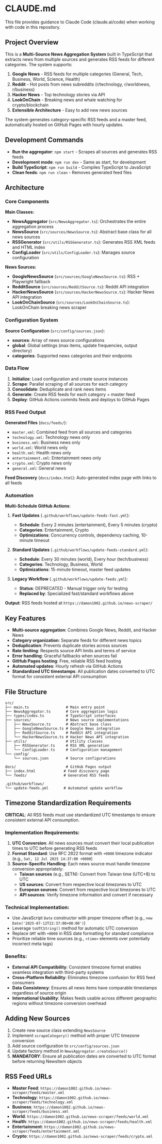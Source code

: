 # CLAUDE.md

This file provides guidance to Claude Code (claude.ai/code) when working with code in this repository.

## Project Overview

This is a **Multi-Source News Aggregation System** built in TypeScript that extracts news from multiple sources and generates RSS feeds for different categories. The system supports:

1. **Google News** - RSS feeds for multiple categories (General, Tech, Business, World, Science, Health)
2. **Reddit** - Hot posts from news subreddits (r/technology, r/worldnews, r/business)
3. **Hacker News** - Top technology stories via API
4. **LookOnChain** - Breaking news and whale watching for crypto/blockchain
5. **Extensible Architecture** - Easy to add new news sources

The system generates category-specific RSS feeds and a master feed, automatically hosted on GitHub Pages with hourly updates.

## Development Commands

- **Run the aggregator**: `npm start` - Scrapes all sources and generates RSS feeds
- **Development mode**: `npm run dev` - Same as start, for development
- **Build TypeScript**: `npm run build` - Compiles TypeScript to JavaScript
- **Clean feeds**: `npm run clean` - Removes generated feed files

## Architecture

### Core Components

**Main Classes:**
- **NewsAggregator** (`src/NewsAggregator.ts`): Orchestrates the entire aggregation process
- **NewsSource** (`src/sources/NewsSource.ts`): Abstract base class for all news sources
- **RSSGenerator** (`src/utils/RSSGenerator.ts`): Generates RSS XML feeds and HTML index
- **ConfigLoader** (`src/utils/ConfigLoader.ts`): Manages source configuration

**News Sources:**
- **GoogleNewsSource** (`src/sources/GoogleNewsSource.ts`): RSS + Playwright fallback
- **RedditSource** (`src/sources/RedditSource.ts`): Reddit API integration
- **HackerNewsSource** (`src/sources/HackerNewsSource.ts`): Hacker News API integration
- **LookOnChainSource** (`src/sources/LookOnChainSource.ts`): LookOnChain breaking news scraper

### Configuration System

**Source Configuration** (`src/config/sources.json`):
- **sources**: Array of news source configurations
- **global**: Global settings (max items, update frequencies, output directory)
- **categories**: Supported news categories and their endpoints

### Data Flow

1. **Initialize**: Load configuration and create source instances
2. **Scrape**: Parallel scraping of all sources for each category
3. **Consolidate**: Deduplicate and rank news items
4. **Generate**: Create RSS feeds for each category + master feed
5. **Deploy**: GitHub Actions commits feeds and deploys to GitHub Pages

### RSS Feed Output

**Generated Files** (`docs/feeds/`):
- `master.xml`: Combined feed from all sources and categories
- `technology.xml`: Technology news only
- `business.xml`: Business news only
- `world.xml`: World news only
- `health.xml`: Health news only
- `entertainment.xml`: Entertainment news only  
- `crypto.xml`: Crypto news only
- `general.xml`: General news

**Feed Discovery** (`docs/index.html`): Auto-generated index page with links to all feeds

### Automation

**Multi-Schedule GitHub Actions**:

1. **Fast Updates** (`.github/workflows/update-feeds-fast.yml`):
   - **Schedule**: Every 2 minutes (entertainment), Every 5 minutes (crypto)
   - **Categories**: Entertainment, Crypto
   - **Optimizations**: Concurrency controls, dependency caching, 10-minute timeout

2. **Standard Updates** (`.github/workflows/update-feeds-standard.yml`):
   - **Schedule**: Every 30 minutes (world), Every hour (tech/business)
   - **Categories**: Technology, Business, World
   - **Optimizations**: 15-minute timeout, master feed updates

3. **Legacy Workflow** (`.github/workflows/update-feeds.yml`):
   - **Status**: DEPRECATED - Manual trigger only for testing
   - **Replaced by**: Specialized fast/standard workflows above

**Output**: RSS feeds hosted at `https://damon1002.github.io/news-scraper/`

## Key Features

- **Multi-source aggregation**: Combines Google News, Reddit, and Hacker News
- **Category organization**: Separate feeds for different news topics
- **Deduplication**: Prevents duplicate stories across sources
- **Rate limiting**: Respects source API limits and terms of service
- **Error handling**: Graceful fallbacks when sources fail
- **GitHub Pages hosting**: Free, reliable RSS feed hosting
- **Automated updates**: Hourly refresh via GitHub Actions
- **Standardized UTC timestamps**: All publication dates converted to UTC format for consistent external API consumption

## File Structure

```
src/
├── main.ts                 # Main entry point
├── NewsAggregator.ts       # Core aggregation logic
├── types/index.ts          # TypeScript interfaces
├── sources/                # News source implementations
│   ├── NewsSource.ts       # Abstract base class
│   ├── GoogleNewsSource.ts # Google News integration
│   ├── RedditSource.ts     # Reddit API integration
│   └── HackerNewsSource.ts # Hacker News API integration
├── utils/                  # Utility classes
│   ├── RSSGenerator.ts     # RSS XML generation
│   └── ConfigLoader.ts     # Configuration management
└── config/
    └── sources.json        # Source configurations

docs/                       # GitHub Pages output
├── index.html             # Feed discovery page
└── feeds/                 # Generated RSS feeds

.github/workflows/
└── update-feeds.yml       # Automated update workflow
```

## Timezone Standardization Requirements

**CRITICAL**: All RSS feeds must use standardized UTC timestamps to ensure consistent external API consumption.

### Implementation Requirements:

1. **UTC Conversion**: All news sources must convert their local publication times to UTC before generating RSS feeds
2. **Format Standard**: Use RFC 2822 format with `+0000` timezone indicator (e.g., `Sat, 12 Jul 2025 14:37:00 +0000`)
3. **Source-Specific Handling**: Each news source must handle timezone conversion appropriately:
   - **Taiwan sources** (e.g., SETN): Convert from Taiwan time (UTC+8) to UTC
   - **US sources**: Convert from respective local timezones to UTC  
   - **European sources**: Convert from respective local timezones to UTC
   - **API sources**: Verify timezone information and convert if necessary

### Technical Implementation:

- Use JavaScript `Date` constructor with proper timezone offset (e.g., `new Date('2025-07-12T22:37:00+08:00')`)
- Leverage `toUTCString()` method for automatic UTC conversion
- Replace `GMT` with `+0000` in RSS date formatting for standard compliance
- Prioritize reliable time sources (e.g., `<time>` elements over potentially incorrect meta tags)

### Benefits:

- **External API Compatibility**: Consistent timezone format enables seamless integration with third-party systems
- **Cross-Platform Reliability**: Eliminates timezone confusion for RSS feed consumers
- **Data Consistency**: Ensures all news items have comparable timestamps regardless of source origin
- **International Usability**: Makes feeds usable across different geographic regions without timezone conversion overhead

## Adding New Sources

1. Create new source class extending `NewsSource`
2. Implement `scrapeCategory()` method with proper UTC timezone conversion
3. Add source configuration to `src/config/sources.json`
4. Update factory method in `NewsAggregator.createSource()`
5. **MANDATORY**: Ensure all publication dates are converted to UTC format before returning NewsItem objects

## RSS Feed URLs

- **Master Feed**: `https://damon1002.github.io/news-scraper/feeds/master.xml`
- **Technology**: `https://damon1002.github.io/news-scraper/feeds/technology.xml`
- **Business**: `https://damon1002.github.io/news-scraper/feeds/business.xml`
- **World**: `https://damon1002.github.io/news-scraper/feeds/world.xml`
- **Health**: `https://damon1002.github.io/news-scraper/feeds/health.xml`
- **Entertainment**: `https://damon1002.github.io/news-scraper/feeds/entertainment.xml`
- **Crypto**: `https://damon1002.github.io/news-scraper/feeds/crypto.xml`